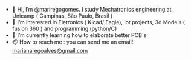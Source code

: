 - 👋 Hi, I’m @mariregogomes. I study Mechatronics engineering at Unicamp ( Campinas, São Paulo, Brasil )
- 👀 I’m interested in Eletronics ( Kicad/ Eagle), Iot projects, 3d Models ( fusion 360 ) and programming (python/C)
- 🌱 I’m currently learning how to elaborate better PCB´s
- 📫 How to reach me : you can send me an email! marianaregoalves@gmail.com

<!---
mariregogomes/mariregogomes is a ✨ special ✨ repository because its `README.md` (this file) appears on your GitHub profile.
You can click the Preview link to take a look at your changes.
--->
